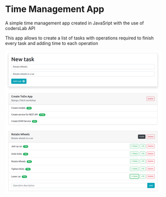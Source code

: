 # Time Management App

A simple time management app created in JavaSript with the use of codersLab API

This app allows to create a list of tasks with operations required to finish every task and adding time to each operation

![Alt text](/screenshot/main.png?raw=true "Main Page View")
